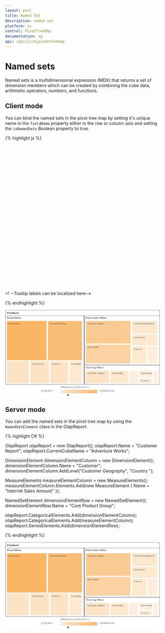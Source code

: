 ```yaml
---
layout: post
title: Named Set
description: named set
platform: js
control: PivotTreeMap
documentation: ug
api: /api/js/ejpivottreemap
---
```


# Named sets

Named sets is a multidimensional expression (MDX) that returns a set of dimension members which can be created by combining the cube data, arithmetic operators, numbers, and functions.

## Client mode

You can bind the named sets in the pivot tree map by setting it's unique name in the `fieldName` property either in the row or column axis and setting the `isNamedSets` Boolean property to true.

{% highlight js %}

<!--Create a tag which acts as a container for PivotTreeMap--> 
<div id="PivotTreeMap1" style=" min-height: 275px; min-width: 525px; height: 460px; width: 99%;"></div>
<script type="text/javascript"> 
    $(function() { 
        $("#PivotTreeMap1").ejPivotTreeMap({ 
            dataSource: { 
                data: "http://bi.syncfusion.com/olap/msmdpump.dll", //data 
               catalog: "Adventure Works DW 2008 SE", 
               cube: "Adventure Works", 
               columns: [{ 
                      fieldName: "[Customer].[Customer Geography]" 
               }], 
               rows: [{ 
                   fieldName: "[Core Product Group]", 
                   isNamedSets: true 
              }], 
              values: [{ 
                  measures: [{ 
                      fieldName: "[Measures].[Internet Sales Amount]", 
                 }], 
                 axis: "columns" 
              }] 
           } 
       }); 
   }); 
</script>

<! --Tooltip labels can be localized here-->
<script id="tooltipTemplate" type="application/jsrender">
    <div style="background:White; color:black; font-size:12px; font-weight:normal; border: 1px solid #4D4D4D; white-space: nowrap;border-radius: 2px; margin-right: 25px; min-width: 110px;padding-right: 5px; padding-left: 5px; padding-bottom: 2px ;width: auto; height: auto;">
        <div>Measure(s) : {{:~Measures(#data)}}</div><div>Row : {{:~Row(#data)}}</div><div>Column : {{:~Column(#data)}}</div><div>Value : {{:~Value(#data)}}</div>
    </div>
</script>  

{% endhighlight %}

![](NamedSets_images/namedset.png)


## Server mode

You can add the named sets in the pivot tree map by using the `NamedSetElement` class in the OlapReport.

{% highlight C# %}

OlapReport olapReport = new OlapReport(); 
olapReport.Name = "Customer Report"; 
olapReport.CurrentCubeName = "Adventure Works"; 

DimensionElement dimensionElementColumn = new DimensionElement(); 
dimensionElementColumn.Name = "Customer"; 
dimensionElementColumn.AddLevel("Customer Geography", "Country ");
 
MeasureElements measureElementColumn = new MeasureElements(); 
measureElementColumn.Elements.Add(new MeasureElement { 
Name = "Internet Sales Amount" 
}); 

NamedSetElement dimensionElementRow = new NamedSetElement(); 
dimensionElementRow.Name = "Core Product Group"; 

olapReport.CategoricalElements.Add(dimensionElementColumn); 
olapReport.CategoricalElements.Add(measureElementColumn); 
olapReport.SeriesElements.Add(dimensionElementRow);

{% endhighlight %}

![](NamedSets_images/servernamedset.png)


